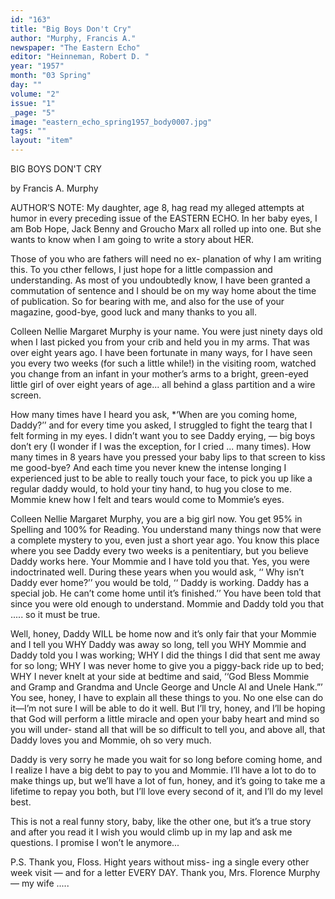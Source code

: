 ```yaml
---
id: "163"
title: "Big Boys Don't Cry"
author: "Murphy, Francis A."
newspaper: "The Eastern Echo"
editor: "Heinneman, Robert D. "
year: "1957"
month: "03 Spring"
day: ""
volume: "2"
issue: "1"
_page: "5"
image: "eastern_echo_spring1957_body0007.jpg"
tags: ""
layout: "item"
---
```

BIG BOYS DON'T CRY

by Francis A. Murphy

AUTHOR’S NOTE: My daughter, age 8, hag read
my alleged attempts at humor in every preceding
issue of the EASTERN ECHO. In her baby eyes, I
am Bob Hope, Jack Benny and Groucho Marx all
rolled up into one. But she wants to know when I
am going to write a story about HER.

Those of you who are fathers will need no ex-
planation of why I am writing this. To you cther
fellows, I just hope for a little compassion and
understanding. As most of you undoubtedly know,
I have been granted a commutation of sentence and
I should be on my way home about the time of
publication. So for bearing with me, and also for
the use of your magazine, good-bye, good luck and
many thanks to you all.

Colleen Nellie Margaret Murphy is your name.
You were just ninety days old when I last picked you
from your crib and held you in my arms. That
was over eight years ago. I have been fortunate in
many ways, for I have seen you every two weeks (for
such a little while!) in the visiting room, watched you
change from an infant in your mother’s arms to a
bright, green-eyed little girl of over eight years of
age... all behind a glass partition and a wire screen.

How many times have I heard you ask, *‘When
are you coming home, Daddy?’’ and for every time
you asked, I struggled to fight the tearg that I felt
forming in my eyes. I didn’t want you to see Daddy
erying, — big boys don’t ery (I wonder if I was
the exception, for I cried ... many times). How
many times in 8 years have you pressed your baby
lips to that screen to kiss me good-bye? And each
time you never knew the intense longing I experienced
just to be able to really touch your face, to pick
you up like a regular daddy would, to hold your tiny
hand, to hug you close to me. Mommie knew how I
felt and tears would come to Mommie’s eyes.

Colleen Nellie Margaret Murphy, you are a big
girl now. You get 95% in Spelling and 100% for
Reading. You understand many things now that
were a complete mystery to you, even just a short
year ago. You know this place where you see Daddy
every two weeks is a penitentiary, but you believe
Daddy works here. Your Mommie and I have told
you that. Yes, you were indoctrinated well. During
these years when you would ask, ‘‘ Why isn’t Daddy
ever home?’’ you would be told, ‘‘ Daddy is working.
Daddy has a special job. He can’t come home until
it’s finished.’’ You have been told that since you
were old enough to understand. Mommie and Daddy
told you that ..... so it must be true.

Well, honey, Daddy WILL be home now and
it’s only fair that your Mommie and I tell you WHY
Daddy was away so long, tell you WHY Mommie
and Daddy told you I was working; WHY I did the
things I did that sent me away for so long; WHY I
was never home to give you a piggy-back ride up to
bed; WHY I never knelt at your side at bedtime and
said, ‘‘God Bless Mommie and Gramp and Grandma
and Uncle George and Uncle Al and Unele Hank.”’
You see, honey, I have to explain all these things to
you. No one else can do it—I’m not sure I will be
able to do it well. But I’ll try, honey, and I’ll be
hoping that God will perform a little miracle and
open your baby heart and mind so you will under-
stand all that will be so difficult to tell you, and above
all, that Daddy loves you and Mommie, oh so very
much.

Daddy is very sorry he made you wait for so
long before coming home, and I realize I have a
big debt to pay to you and Mommie. I’ll have a
lot to do to make things up, but we’ll have a lot of
fun, honey, and it’s going to take me a lifetime to
repay you both, but I’ll love every second of it,
and I’ll do my level best.

This is not a real funny story, baby, like the
other one, but it’s a true story and after you read
it I wish you would climb up in my lap and ask
me questions. I promise I won’t le anymore...

P.S. Thank you, Floss. Hight years without miss-
ing a single every other week visit — and for a letter
EVERY DAY. Thank you, Mrs. Florence Murphy—
my wife .....
